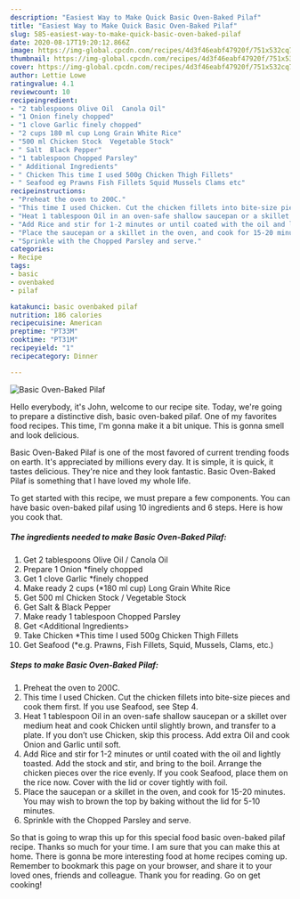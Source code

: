 ```yaml
---
description: "Easiest Way to Make Quick Basic Oven-Baked Pilaf"
title: "Easiest Way to Make Quick Basic Oven-Baked Pilaf"
slug: 585-easiest-way-to-make-quick-basic-oven-baked-pilaf
date: 2020-08-17T19:20:12.866Z
image: https://img-global.cpcdn.com/recipes/4d3f46eabf47920f/751x532cq70/basic-oven-baked-pilaf-recipe-main-photo.jpg
thumbnail: https://img-global.cpcdn.com/recipes/4d3f46eabf47920f/751x532cq70/basic-oven-baked-pilaf-recipe-main-photo.jpg
cover: https://img-global.cpcdn.com/recipes/4d3f46eabf47920f/751x532cq70/basic-oven-baked-pilaf-recipe-main-photo.jpg
author: Lettie Lowe
ratingvalue: 4.1
reviewcount: 10
recipeingredient:
- "2 tablespoons Olive Oil  Canola Oil"
- "1 Onion finely chopped"
- "1 clove Garlic finely chopped"
- "2 cups 180 ml cup Long Grain White Rice"
- "500 ml Chicken Stock  Vegetable Stock"
- " Salt  Black Pepper"
- "1 tablespoon Chopped Parsley"
- " Additional Ingredients"
- " Chicken This time I used 500g Chicken Thigh Fillets"
- " Seafood eg Prawns Fish Fillets Squid Mussels Clams etc"
recipeinstructions:
- "Preheat the oven to 200C."
- "This time I used Chicken. Cut the chicken fillets into bite-size pieces and cook them first. If you use Seafood, see Step 4."
- "Heat 1 tablespoon Oil in an oven-safe shallow saucepan or a skillet over medium heat and cook Chicken until slightly brown, and transfer to a plate. If you don’t use Chicken, skip this process. Add extra Oil and cook Onion and Garlic until soft."
- "Add Rice and stir for 1-2 minutes or until coated with the oil and lightly toasted. Add the stock and stir, and bring to the boil. Arrange the chicken pieces over the rice evenly. If you cook Seafood, place them on the rice now. Cover with the lid or cover tightly with foil."
- "Place the saucepan or a skillet in the oven, and cook for 15-20 minutes. You may wish to brown the top by baking without the lid for 5-10 minutes."
- "Sprinkle with the Chopped Parsley and serve."
categories:
- Recipe
tags:
- basic
- ovenbaked
- pilaf

katakunci: basic ovenbaked pilaf 
nutrition: 186 calories
recipecuisine: American
preptime: "PT33M"
cooktime: "PT31M"
recipeyield: "1"
recipecategory: Dinner

---
```



![Basic Oven-Baked Pilaf](https://img-global.cpcdn.com/recipes/4d3f46eabf47920f/751x532cq70/basic-oven-baked-pilaf-recipe-main-photo.jpg)

Hello everybody, it's John, welcome to our recipe site. Today, we're going to prepare a distinctive dish, basic oven-baked pilaf. One of my favorites food recipes. This time, I'm gonna make it a bit unique. This is gonna smell and look delicious.



Basic Oven-Baked Pilaf is one of the most favored of current trending foods on earth. It's appreciated by millions every day. It is simple, it is quick, it tastes delicious. They're nice and they look fantastic. Basic Oven-Baked Pilaf is something that I have loved my whole life.


To get started with this recipe, we must prepare a few components. You can have basic oven-baked pilaf using 10 ingredients and 6 steps. Here is how you cook that.

<!--inarticleads1-->

##### The ingredients needed to make Basic Oven-Baked Pilaf:

1. Get 2 tablespoons Olive Oil / Canola Oil
1. Prepare 1 Onion *finely chopped
1. Get 1 clove Garlic *finely chopped
1. Make ready 2 cups (*180 ml cup) Long Grain White Rice
1. Get 500 ml Chicken Stock / Vegetable Stock
1. Get  Salt &amp; Black Pepper
1. Make ready 1 tablespoon Chopped Parsley
1. Get  &lt;Additional Ingredients&gt;
1. Take  Chicken *This time I used 500g Chicken Thigh Fillets
1. Get  Seafood (*e.g. Prawns, Fish Fillets, Squid, Mussels, Clams, etc.)




<!--inarticleads2-->

##### Steps to make Basic Oven-Baked Pilaf:

1. Preheat the oven to 200C.
1. This time I used Chicken. Cut the chicken fillets into bite-size pieces and cook them first. If you use Seafood, see Step 4.
1. Heat 1 tablespoon Oil in an oven-safe shallow saucepan or a skillet over medium heat and cook Chicken until slightly brown, and transfer to a plate. If you don’t use Chicken, skip this process. Add extra Oil and cook Onion and Garlic until soft.
1. Add Rice and stir for 1-2 minutes or until coated with the oil and lightly toasted. Add the stock and stir, and bring to the boil. Arrange the chicken pieces over the rice evenly. If you cook Seafood, place them on the rice now. Cover with the lid or cover tightly with foil.
1. Place the saucepan or a skillet in the oven, and cook for 15-20 minutes. You may wish to brown the top by baking without the lid for 5-10 minutes.
1. Sprinkle with the Chopped Parsley and serve.




So that is going to wrap this up for this special food basic oven-baked pilaf recipe. Thanks so much for your time. I am sure that you can make this at home. There is gonna be more interesting food at home recipes coming up. Remember to bookmark this page on your browser, and share it to your loved ones, friends and colleague. Thank you for reading. Go on get cooking!
